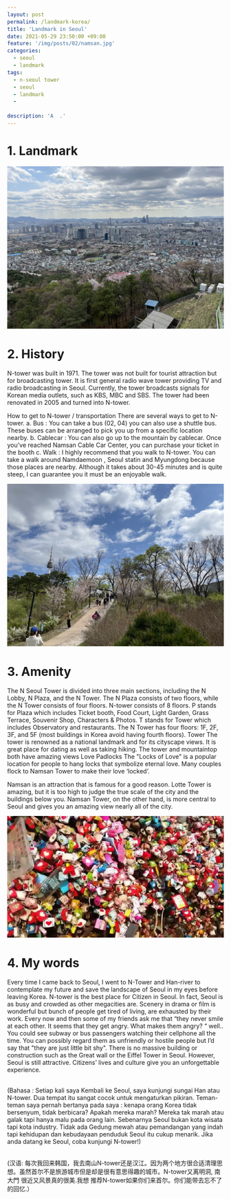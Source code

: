 ```yaml
---
layout: post
permalink: /landmark-korea/
title: 'Landmark in Seoul'
date: 2021-05-29 23:50:00 +09:00
feature: '/img/posts/02/namsan.jpg'
categories:
  - seoul
  - landmark
tags:
  - n-seoul tower
  - seoul
  - landmark
  -

description: 'A  .'
---
```


# 1. Landmark

![남산](/img/posts/02/seoul.jpg)
# 2. History
N-tower was built in 1971. The tower was not built for tourist attraction but for broadcasting tower. It is first general radio wave tower providing TV and radio broadcasting in Seoul. Currently, the tower broadcasts signals for Korean media outlets, such as KBS, MBC and SBS. The tower had been renovated in 2005 and turned into N-tower.

How to get to N-tower / transportation
There are several ways to get to N-tower.
a.	Bus : You can take a bus (02, 04) you can also use a shuttle bus. These buses can be arranged to pick you up from a specific location nearby.
b.	Cablecar : You can also go up to the mountain by cablecar. Once you’ve reached Namsan Cable Car Center, you can purchase your ticket in the booth
c.	Walk : I highly recommend that you walk to N-tower. You can take a walk around Namdaemoon , Seoul statin and Myungdong because those places are nearby.  Although it takes about 30-45 minutes and is quite steep, I can guarantee you it must be an enjoyable walk.

![남산](/img/posts/02/namsan1.jpg)
# 3. Amenity
The N Seoul Tower is divided into three main sections, including the N Lobby, N Plaza, and the N Tower. The N Plaza consists of two floors, while the N Tower consists of four floors.
N-tower consists of 8 floors. P stands for Plaza which includes Ticket booth, Food Court, Light Garden, Grass Terrace, Souvenir Shop, Characters & Photos. T stands for Tower which includes Observatory and restaurants. The N Tower has four floors: 1F, 2F, 3F, and 5F (most buildings in Korea avoid having fourth floors).
Tower
The tower is renowned as a national landmark and for its cityscape views. It is great place for dating as well as taking hiking. The tower and mountaintop both have amazing views
Love Padlocks
The "Locks of Love" is a popular location for people to hang locks that symbolize eternal love.
Many couples flock to Namsan Tower to make their love ‘locked’.

Namsan is an attraction that is famous for a good reason.
Lotte Tower is amazing, but it is too high to judge the true scale of the city and the buildings below you. Namsan Tower, on the other hand, is more central to Seoul and gives you an amazing view nearly all of the city.

![열쇠](/img/posts/02/keys.jpg)
# 4. My words
Every time I came back to Seoul, I went to N-Tower and Han-river to contemplate my future and save the landscape of Seoul in my eyes before leaving Korea. N-tower is the best place for Citizen in Seoul.
In fact, Seoul is as busy and crowded as other megacities are. Scenery in drama or film is wonderful but bunch of people get tired of living, are exhausted by their work. Every now and then some of my friends ask me that “they never smile at each other. It seems that they get angry. What makes them angry? “ well..  You could see subway or bus passengers watching their cellphone all the time. You can possibly regard them as unfriendly or hostile people but I’d say that "they are just little bit shy".
There is no massive building or construction such as the Great wall or the Eiffel Tower in Seoul. However, Seoul is still attractive. Citizens’ lives and culture give you an unforgettable experience.

<br>(Bahasa : Setiap kali saya Kembali ke Seoul, saya kunjungi sungai Han atau N-tower. Dua tempat itu sangat cocok untuk mengaturkan pikiran. Teman-teman saya pernah bertanya pada saya : kenapa orang Korea tidak bersenyum, tidak berbicara? Apakah mereka marah? Mereka tak marah atau galak tapi hanya malu pada orang lain. Sebenarnya Seoul bukan kota wisata tapi kota industry. Tidak ada Gedung mewah atau pemandangan yang indah tapi kehidupan dan kebudayaan penduduk Seoul itu cukup menarik. Jika anda datang ke Seoul, coba kunjungi N-tower!)

<br>(汉语: 每次我回来韩国，我去南山N-tower还是汉江。因为两个地方很合适清理思想。虽然首尔不是旅游城市但是却是很有意思得趣的城市。N-tower又离明洞, 南大門 很近又风景真的很美.我想 推荐N-tower如果你们来首尔。你们能带去忘不了的回忆.）
